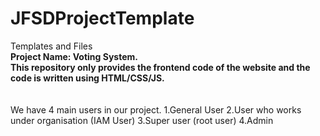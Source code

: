 # JFSDProjectTemplate
Templates and Files <br>
**Project Name: Voting System.** <br>
**This repository only provides the frontend code of the website and the code is written using HTML/CSS/JS.**
<br>
<br>
<br>
We have 4 main users in our project.
1.General User
2.User who works under organisation (IAM User)
3.Super user (root user)
4.Admin

